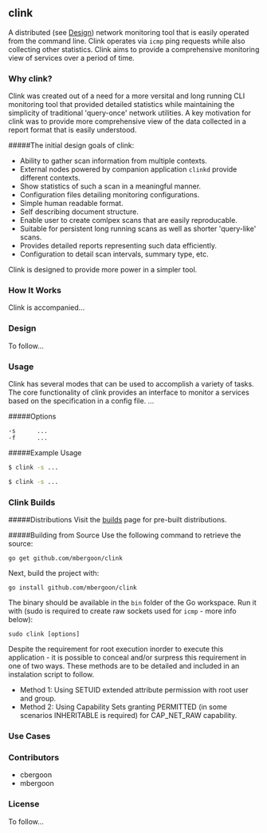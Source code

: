 ## clink
A distributed (see [Design](#design)) network monitoring tool that is easily operated from the command line. Clink operates via `icmp` ping requests while also collecting other statistics. Clink aims to provide a comprehensive monitoring view of services over a period of time. 

### <a name="why"></a>Why clink?
Clink was created out of a need for a more versital and long running CLI monitoring tool that provided detailed statistics while maintaining the simplicity of traditional 'query-once' network utilities. A key motivation for clink was to provide more comprehensive view of the data collected in a report format that is easily understood. 

#####The initial design goals of clink:
* Ability to gather scan information from multiple contexts.
 * External nodes powered by companion application `clinkd` provide different contexts.
 * Show statistics of such a scan in a meaningful manner. 
* Configuration files detailing monitoring configurations.
 * Simple human readable format. 
 * Self describing document structure.
 * Enable user to create comlpex scans that are easily reproducable.
* Suitable for persistent long running scans as well as shorter 'query-like' scans.
 * Provides detailed reports representing such data efficiently. 
 * Configuration to detail scan intervals, summary type, etc.

Clink is designed to provide more power in a simpler tool. 

### <a name="howitworks"></a>How It Works
Clink is accompanied...

### <a name="design"></a>Design
To follow... 

### <a name="usage"></a>Usage
Clink has several modes that can be used to accomplish a variety of tasks. The core functionality of clink provides an interface to monitor a services based on the specification in a config file. ... 

#####<a name="options"></a>Options

```
-s  	...
-f 		...
```

#####Example Usage

```bash
$ clink -s ...
```

```bash
$ clink -s ...
```

### <a name="build"></a>Clink Builds

#####Distributions
Visit the [builds](https://github.com/mbergoon/clink/releases) page for pre-built distributions.

#####Building from Source
Use the following command to retrieve the source: 
```
go get github.com/mbergoon/clink
```

Next, build the project with:
```
go install github.com/mbergoon/clink
```

The binary should be available in the `bin` folder of the Go workspace. Run it with (sudo is required to create raw sockets used for `icmp` - more info below):
```
sudo clink [options]
```
Despite the requirement for root execution inorder to execute this application - it is possible to conceal and/or surpress this requirement in one of two ways. These methods are to be detailed and included in an instalation script to follow. 

* Method 1: Using SETUID extended attribute permission with root user and group. 
* Method 2: Using Capability Sets granting PERMITTED (in some scenarios INHERITABLE is required) for CAP_NET_RAW capability.

### <a name="usecases"></a>Use Cases


### <a name="contributors"></a>Contributors
* cbergoon
* mbergoon

### <a name="lisense"></a>License
To follow...

